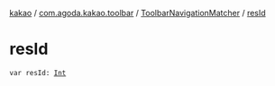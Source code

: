 [kakao](../../index.md) / [com.agoda.kakao.toolbar](../index.md) / [ToolbarNavigationMatcher](index.md) / [resId](./res-id.md)

# resId

`var resId: `[`Int`](https://kotlinlang.org/api/latest/jvm/stdlib/kotlin/-int/index.html)